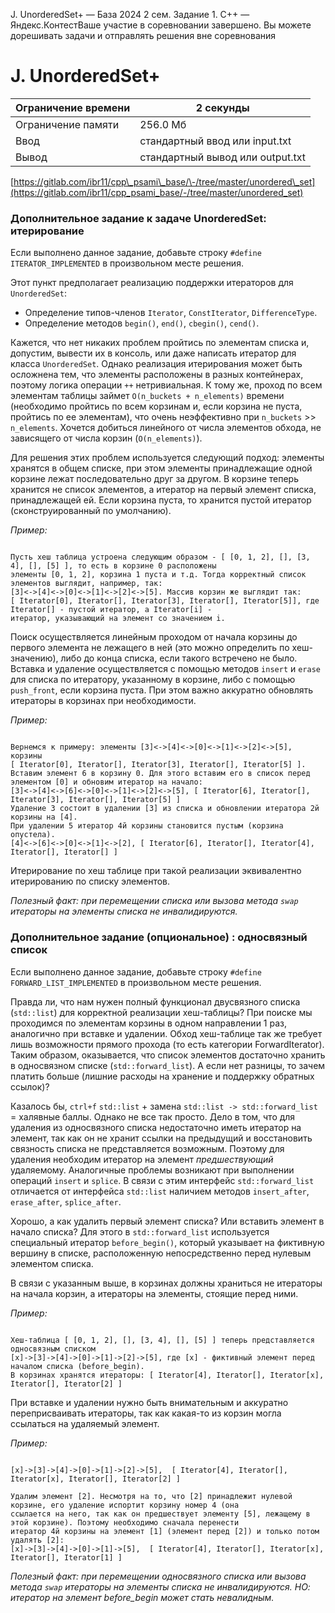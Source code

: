  J. UnorderedSet\+ — База 2024 2 сем. Задание 1\. C\+\+ — Яндекс.КонтестВаше участие в соревновании завершено. Вы можете дорешивать задачи и отправлять решения вне соревнования


J. UnorderedSet\+
=================




| Ограничение времени | 2 секунды |
| --- | --- |
| Ограничение памяти | 256\.0 Мб |
| Ввод | стандартный ввод или input.txt |
| Вывод | стандартный вывод или output.txt |






[https://gitlab.com/ibr11/cpp\_psami\_base/\-/tree/master/unordered\_set](https://gitlab.com/ibr11/cpp_psami_base/-/tree/master/unordered_set)


### Дополнительное задание к задаче UnorderedSet: итерирование


Если выполнено данное задание, добавьте строку `#define ITERATOR_IMPLEMENTED` в произвольном месте решения.


Этот пункт предполагает реализацию поддержки итераторов для `UnorderedSet`:


* Определение типов\-членов `Iterator`, `ConstIterator`, `DifferenceType`.
* Определение методов `begin()`, `end()`, `cbegin()`, `cend()`.


Кажется, что нет никаких проблем пройтись по элементам списка и, допустим, вывести их в консоль, или даже написать
 итератор для класса `UnorderedSet`. Однако реализация итерирования может быть осложнена тем, что элементы расположены в
 разных контейнерах, поэтому логика операции `++` нетривиальная. К тому же, проход по всем элементам таблицы займет
 `O(n_buckets + n_elements)` времени (необходимо пройтись по всем корзинам и, если корзина не пуста, пройтись по ее
 элементам), что очень неэффективно при `n_buckets` \>\> `n_elements`. Хочется добиться линейного от числа элементов
 обхода, не зависящего от числа корзин (`O(n_elements)`).
 


Для решения этих проблем используется следующий подход: элементы хранятся в общем списке, при этом элементы
 принадлежащие одной корзине лежат последовательно друг за другом. В корзине теперь хранится не список элементов, а
 итератор на первый элемент списка, принадлежащей ей. Если корзина пуста, то хранится пустой итератор (сконструированный
 по умолчанию).


*Пример:*




```

Пусть хеш таблица устроена следующим образом - [ [0, 1, 2], [], [3, 4], [], [5] ], то есть в корзине 0 расположены
элементы [0, 1, 2], корзина 1 пуста и т.д. Тогда корректный список элементов выглядит, например, так:
[3]<->[4]<->[0]<->[1]<->[2]<->[5]. Массив корзин же выглядит так: 
[ Iterator[0], Iterator[], Iterator[3], Iterator[], Iterator[5]], где Iterator[] - пустой итератор, а Iterator[i] -
итератор, указывающий на элемент со значением i.

```


Поиск осуществляется линейным проходом от начала корзины до первого элемента не лежащего в ней (это можно определить по
 хеш\-значению), либо до конца списка, если такого встречено не было. Вставка и удаление осуществляется с помощью методов
 `insert` и `erase` для списка по итератору, указанному в корзине, либо с помощью `push_front`, если корзина пуста. При
 этом важно аккуратно обновлять итераторы в корзинах при необходимости.
 


*Пример:*




```

Вернемся к примеру: элементы [3]<->[4]<->[0]<->[1]<->[2]<->[5], корзины
[ Iterator[0], Iterator[], Iterator[3], Iterator[], Iterator[5] ]. 
Вставим элемент 6 в корзину 0. Для этого вставим его в список перед элементом [0] и обновим итератор на начало:
[3]<->[4]<->[6]<->[0]<->[1]<->[2]<->[5], [ Iterator[6], Iterator[], Iterator[3], Iterator[], Iterator[5] ]
Удаление 3 состоит в удалении [3] из списка и обновлении итератора 2й корзины на [4].
При удалении 5 итератор 4й корзины становится пустым (корзина опустела).
[4]<->[6]<->[0]<->[1]<->[2], [ Iterator[6], Iterator[], Iterator[4], Iterator[], Iterator[] ]

```


Итерирование по хеш таблице при такой реализации эквивалентно итерированию по списку элементов.


*Полезный факт: при перемещении списка или вызова метода `swap` итераторы на элементы списка не инвалидируются.*


### Дополнительное задание (опциональное) : односвязный список


Если выполнено данное задание, добавьте строку `#define FORWARD_LIST_IMPLEMENTED` в произвольном месте решения.


Правда ли, что нам нужен полный функционал двусвязного списка (`std::list`) для корректной реализации хеш\-таблицы? При
 поиске мы проходимся по элементам корзины в одном направлении 1 раз, аналогично при вставке и удалении. Обход
 хеш\-таблице так же требует лишь возможности прямого прохода (то есть категории ForwardIterator). Таким образом,
 оказывается, что список элементов достаточно хранить в односвязном списке (`std::forward_list`). А если нет разницы, то
 зачем платить больше (лишние расходы на хранение и поддержку обратных ссылок)?


Казалось бы, `ctrl+f` `std::list` \+ замена `std::list -> std::forward_list` \= халявные баллы. Однако не все так просто.
 Дело в том, что для удаления из односвязного списка недостаточно иметь итератор на элемент, так как он не хранит
 ссылки на предыдущий и восстановить связность списка не представляется возможным. Поэтому для удаления необходим
 итератор на элемент *предшествующий* удаляемому. Аналогичные проблемы возникают при выполнении операций `insert` и
 `splice`. В связи с этим интерфейс `std::forward_list` отличается от интерфейса `std::list` наличием методов
 `insert_after`, `erase_after`, `splice_after`.
 


Хорошо, а как удалить первый элемент списка? Или вставить элемент в начало списка? Для этого в `std::forward_list`
 используется специальный итератор `before_begin()`, который указывает на фиктивную вершину в списке, расположенную
 непосредственно перед нулевым элементом списка.


В связи с указанным выше, в корзинах должны храниться не итераторы на начала корзин, а итераторы на элементы, стоящие
 перед ними.


*Пример:*




```

Хеш-таблица [ [0, 1, 2], [], [3, 4], [], [5] ] теперь представляется односвязным списком
[x]->[3]->[4]->[0]->[1]->[2]->[5], где [x] - фиктивный элемент перед началом списка (before_begin). 
В корзинах хранятся итераторы: [ Iterator[4], Iterator[], Iterator[x], Iterator[], Iterator[2] ]

```


При вставке и удалении нужно быть внимательным и аккуратно переприсваивать итераторы, так как какая\-то из корзин могла
 ссылаться на удаляемый элемент.


*Пример:*




```

[x]->[3]->[4]->[0]->[1]->[2]->[5],  [ Iterator[4], Iterator[], Iterator[x], Iterator[], Iterator[2] ]

Удалим элемент [2]. Несмотря на то, что [2] принадлежит нулевой корзине, его удаление испортит корзину номер 4 (она
ссылается на него, так как он предшествует элементу [5], лежащему в этой корзине). Поэтому необходимо сначала перенести
итератор 4й корзины на элемент [1] (элемент перед [2]) и только потом удалять [2]:
[x]->[3]->[4]->[0]->[1]->[5],  [ Iterator[4], Iterator[], Iterator[x], Iterator[], Iterator[1] ]

```


*Полезный факт: при перемещении односвязного списка или вызова метода `swap` итераторы на элементы списка не
 инвалидируются. НО: итератор на элемент before\_begin может стать невалидным.*




